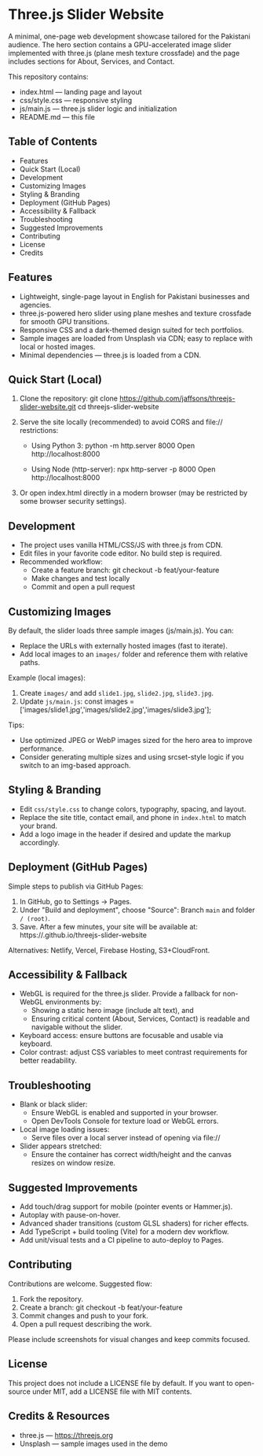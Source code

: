 # Three.js Slider Website

A minimal, one-page web development showcase tailored for the Pakistani audience. The hero section contains a GPU-accelerated image slider implemented with three.js (plane mesh texture crossfade) and the page includes sections for About, Services, and Contact.

This repository contains:
- index.html — landing page and layout
- css/style.css — responsive styling
- js/main.js — three.js slider logic and initialization
- README.md — this file

## Table of Contents
- Features
- Quick Start (Local)
- Development
- Customizing Images
- Styling & Branding
- Deployment (GitHub Pages)
- Accessibility & Fallback
- Troubleshooting
- Suggested Improvements
- Contributing
- License
- Credits

## Features

- Lightweight, single-page layout in English for Pakistani businesses and agencies.
- three.js-powered hero slider using plane meshes and texture crossfade for smooth GPU transitions.
- Responsive CSS and a dark-themed design suited for tech portfolios.
- Sample images are loaded from Unsplash via CDN; easy to replace with local or hosted images.
- Minimal dependencies — three.js is loaded from a CDN.

## Quick Start (Local)

1. Clone the repository:
   git clone https://github.com/jaffsons/threejs-slider-website.git
   cd threejs-slider-website

2. Serve the site locally (recommended) to avoid CORS and file:// restrictions:
   - Using Python 3:
     python -m http.server 8000
     Open http://localhost:8000

   - Using Node (http-server):
     npx http-server -p 8000
     Open http://localhost:8000

3. Or open index.html directly in a modern browser (may be restricted by some browser security settings).

## Development

- The project uses vanilla HTML/CSS/JS with three.js from CDN.
- Edit files in your favorite code editor. No build step is required.
- Recommended workflow:
  - Create a feature branch: git checkout -b feat/your-feature
  - Make changes and test locally
  - Commit and open a pull request

## Customizing Images

By default, the slider loads three sample images (js/main.js). You can:

- Replace the URLs with externally hosted images (fast to iterate).
- Add local images to an `images/` folder and reference them with relative paths.

Example (local images):
1. Create `images/` and add `slide1.jpg`, `slide2.jpg`, `slide3.jpg`.
2. Update `js/main.js`:
   const images = ['images/slide1.jpg','images/slide2.jpg','images/slide3.jpg'];

Tips:
- Use optimized JPEG or WebP images sized for the hero area to improve performance.
- Consider generating multiple sizes and using srcset-style logic if you switch to an img-based approach.

## Styling & Branding

- Edit `css/style.css` to change colors, typography, spacing, and layout.
- Replace the site title, contact email, and phone in `index.html` to match your brand.
- Add a logo image in the header if desired and update the markup accordingly.

## Deployment (GitHub Pages)

Simple steps to publish via GitHub Pages:
1. In GitHub, go to Settings → Pages.
2. Under "Build and deployment", choose "Source": Branch `main` and folder `/ (root)`.
3. Save. After a few minutes, your site will be available at:
   https://<your-username>.github.io/threejs-slider-website

Alternatives: Netlify, Vercel, Firebase Hosting, S3+CloudFront.

## Accessibility & Fallback

- WebGL is required for the three.js slider. Provide a fallback for non-WebGL environments by:
  - Showing a static hero image (include alt text), and
  - Ensuring critical content (About, Services, Contact) is readable and navigable without the slider.
- Keyboard access: ensure buttons are focusable and usable via keyboard.
- Color contrast: adjust CSS variables to meet contrast requirements for better readability.

## Troubleshooting

- Blank or black slider:
  - Ensure WebGL is enabled and supported in your browser.
  - Open DevTools Console for texture load or WebGL errors.
- Local image loading issues:
  - Serve files over a local server instead of opening via file://
- Slider appears stretched:
  - Ensure the container has correct width/height and the canvas resizes on window resize.

## Suggested Improvements

- Add touch/drag support for mobile (pointer events or Hammer.js).
- Autoplay with pause-on-hover.
- Advanced shader transitions (custom GLSL shaders) for richer effects.
- Add TypeScript + build tooling (Vite) for a modern dev workflow.
- Add unit/visual tests and a CI pipeline to auto-deploy to Pages.

## Contributing

Contributions are welcome. Suggested flow:
1. Fork the repository.
2. Create a branch: git checkout -b feat/your-feature
3. Commit changes and push to your fork.
4. Open a pull request describing the work.

Please include screenshots for visual changes and keep commits focused.

## License

This project does not include a LICENSE file by default. If you want to open-source under MIT, add a LICENSE file with MIT contents.

## Credits & Resources

- three.js — https://threejs.org
- Unsplash — sample images used in the demo
